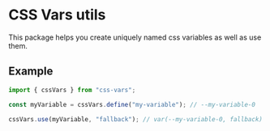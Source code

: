 # CSS Vars utils

This package helps you create uniquely named css variables as well as use them.

## Example

```ts
import { cssVars } from "css-vars";

const myVariable = cssVars.define("my-variable"); // --my-variable-0

cssVars.use(myVariable, "fallback"); // var(--my-variable-0, fallback)
```
